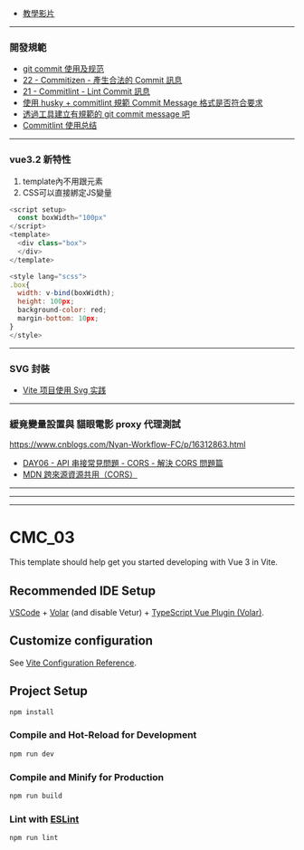 - [教學影片](https://www.bilibili.com/video/BV1pq4y1c7oy/?p=4&spm_id_from=pageDriver)

---

### 開發規範

- [git commit 使用及规范](https://juejin.cn/post/6993889671394623501)
- [22 - Commitizen - 產生合法的 Commit 訊息](https://ithelp.ithome.com.tw/articles/10279064)
- [21 - Commitlint - Lint Commit 訊息](https://ithelp.ithome.com.tw/articles/10278664)
- [使用 husky + commitlint 規範 Commit Message 格式是否符合要求](https://www.rickjiang.dev/blog/validate-commit-message-using-commitlint-and-husky)
- [透過工具建立有規範的 git commit message 吧](https://pjchender.blogspot.com/2021/07/git-commit-message.html)
- [Commitlint 使用总结](https://blog.csdn.net/qq_38290251/article/details/111646491)

---
### vue3.2 新特性
1. template內不用跟元素
2. CSS可以直接綁定JS變量  
<!--\src\components\WelcomeItem.vue -->
```javascript
<script setup>
  const boxWidth="100px"
</script>
<template>
  <div class="box">
  </div>
</template>

<style lang="scss">
.box{
  width: v-bind(boxWidth);
  height: 100px;
  background-color: red;
  margin-bottom: 10px;
}
</style>
```

---
### SVG 封裝
- [Vite 项目使用 Svg 实践](https://juejin.cn/post/7055854475869126669)
<!-- https://juejin.cn/post/7036949769842851854 -->
<!-- https://blog.51cto.com/mouday/5554332 -->



---
### 緩竟變量設置與 貓眼電影 proxy 代理測試
https://www.cnblogs.com/Nyan-Workflow-FC/p/16312863.html

- [DAY06 - API 串接常見問題 - CORS - 解決 CORS 問題篇](https://ithelp.ithome.com.tw/articles/10268821?sc=rss.iron)
- [MDN 跨來源資源共用（CORS）](https://developer.mozilla.org/zh-TW/docs/Web/HTTP/CORS)

---

---


---

# CMC_03

This template should help get you started developing with Vue 3 in Vite.

## Recommended IDE Setup

[VSCode](https://code.visualstudio.com/) + [Volar](https://marketplace.visualstudio.com/items?itemName=Vue.volar) (and disable Vetur) + [TypeScript Vue Plugin (Volar)](https://marketplace.visualstudio.com/items?itemName=Vue.vscode-typescript-vue-plugin).

## Customize configuration

See [Vite Configuration Reference](https://vitejs.dev/config/).

## Project Setup

```sh
npm install
```

### Compile and Hot-Reload for Development

```sh
npm run dev
```

### Compile and Minify for Production

```sh
npm run build
```

### Lint with [ESLint](https://eslint.org/)

```sh
npm run lint
```
